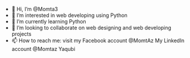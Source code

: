 - 👋 Hi, I’m @Momta3
- 👀 I’m interested in web developing using Python 
- 🌱 I’m currently learning Python 
- 💞️ I’m looking to collaborate on web designing and web developing projects 
- 📫 How to reach me: visit my Facebook account @MomtAz
My LinkedIn account @Momtaz Yaqubi 

<!---
Momta3/Momta3 is a ✨ special ✨ repository because its `README.md` (this file) appears on your GitHub profile.
You can click the Preview link to take a look at your changes.
--->

